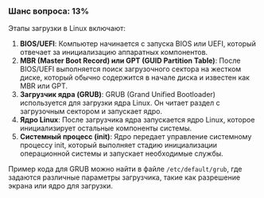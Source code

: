 ### Шанс вопроса: 13%

Этапы загрузки в Linux включают:

1. **BIOS/UEFI**: Компьютер начинается с запуска BIOS или UEFI, который отвечает за инициализацию аппаратных компонентов.
2. **MBR (Master Boot Record) или GPT (GUID Partition Table)**: После BIOS/UEFI выполняется поиск загрузочного сектора на жестком диске, который обычно содержится в начале диска и известен как MBR или GPT.
3. **Загрузчик ядра (GRUB)**: GRUB (Grand Unified Bootloader) используется для загрузки ядра Linux. Он читает раздел с загрузочным сектором и запускает ядро.
4. **Ядро Linux**: После загрузчика ядра запускается ядро Linux, которое инициализирует остальные компоненты системы.
5. **Системный процесс (init)**: Ядро передает управление системному процессу init, который выполняет стадию инициализации операционной системы и запускает необходимые службы.

Пример кода для GRUB можно найти в файле `/etc/default/grub`, где задаются различные параметры загрузчика, такие как разрешение экрана или ядро для загрузки.